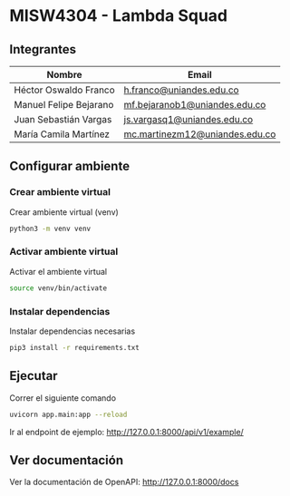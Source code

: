 # MISW4304 - Lambda Squad

## Integrantes

| Nombre                 | Email                          |
| ---------------------- | ------------------------------ |
| Héctor Oswaldo Franco  | h.franco@uniandes.edu.co       |
| Manuel Felipe Bejarano | mf.bejaranob1@uniandes.edu.co  |
| Juan Sebastián Vargas  | js.vargasq1@uniandes.edu.co    |
| María Camila Martínez  | mc.martinezm12@uniandes.edu.co |

## Configurar ambiente

### Crear ambiente virtual
Crear ambiente virtual (venv)

```bash
python3 -m venv venv
```

### Activar ambiente virtual
Activar el ambiente virtual

```bash
source venv/bin/activate
```
### Instalar dependencias
Instalar dependencias necesarias

```bash
pip3 install -r requirements.txt
```

## Ejecutar

Correr el siguiente comando

```bash
uvicorn app.main:app --reload
```
Ir al endpoint de ejemplo: http://127.0.0.1:8000/api/v1/example/

## Ver documentación

Ver la documentación de OpenAPI: http://127.0.0.1:8000/docs



